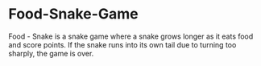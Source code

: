 # Food-Snake-Game
Food - Snake is a snake game where a snake grows longer as it eats food and score points. If the snake runs into its own tail due to turning too sharply, the game is over. 
